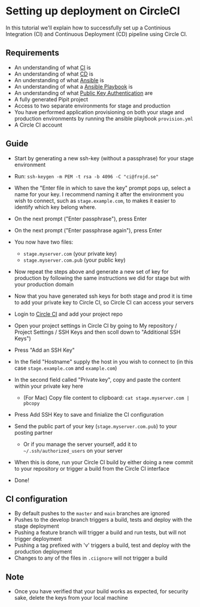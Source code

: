 # Setting up deployment on CircleCI

In this tutorial we'll explain how to successfully set up a Continious Integration (CI) and Continuous Deployment (CD) pipeline using Circle CI.

## Requirements

- An understanding of what [CI](https://www.atlassian.com/continuous-delivery/continuous-integration) is
- An understanding of what [CD](https://www.atlassian.com/continuous-delivery/continuous-deployment) is
- An understanding of what [Ansible](https://www.ansible.com/overview/how-ansible-works) is
- An understanding of what a [Ansible Playbook](https://docs.ansible.com/ansible/latest/user_guide/playbooks.html) is
- An understanding of what [Public Key Authentication](https://www.ssh.com/ssh/public-key-authentication) are
- A fully generated Pipit project
- Access to two separate environments for stage and production
- You have performed application provisioning on both your stage and production environments by running the ansible playbook `provision.yml`
- A Circle CI account

## Guide

- Start by generating a new ssh-key (without a passphrase) for your stage environment
- Run: `ssh-keygen -m PEM -t rsa -b 4096 -C "ci@frojd.se"`
- When the "Enter file in which to save the key" prompt pops up, select a name for your key. I recommend naming it after the environment you wish to connect, such as `stage.example.com`, to makes it easier to identify which key belong where.
- On the next prompt ("Enter passphrase"), press Enter
- On the next prompt ("Enter passphrase again"), press Enter
- You now have two files:
    - `stage.myserver.com` (your private key)
    - `stage.myserver.com.pub` (your public key)
- Now repeat the steps above and generate a new set of key for production by following the same instructions we did for stage but with your production domain

- Now that you have generated ssh keys for both stage and prod it is time to add your private key to Circle CI, so Circle CI can access your servers
- Login to [Circle CI](https://circleci.com/) and add your project repo
- Open your project settings in Circle CI by going to My repository / Project Settings / SSH Keys and then scoll down to "Additional SSH Keys")
- Press "Add an SSH Key"
- In the field "Hostname" supply the host in you wish to connect to (in this case `stage.example.com` and `example.com`)
- In the second field called "Private key", copy and paste the content within your private key here
    - (For Mac) Copy file content to clipboard: `cat stage.myserver.com | pbcopy`
- Press Add SSH Key to save and finialize the CI configuration
- Send the public part of your key (`stage.myserver.com.pub`) to your posting partner
    - Or if you manage the server yourself, add it to `~/.ssh/authorized_users` on your server
    
- When this is done, run your Circle CI build by either doing a new commit to your repository or trigger a build from the Circle CI interface
- Done!

## CI configuration

- By default pushes to the `master` and `main` branches are ignored
- Pushes to the develop branch triggers a build, tests and deploy with the stage deployment
- Pushing a feature branch will trigger a build and run tests, but will not trigger deployment
- Pushing a tag prefixed with 'v' triggers a build, test and deploy with the production deployment
- Changes to any of the files in `.ciignore` will not trigger a build

## Note

- Once you have verified that your build works as expected, for security sake, delete the keys from your local machine

